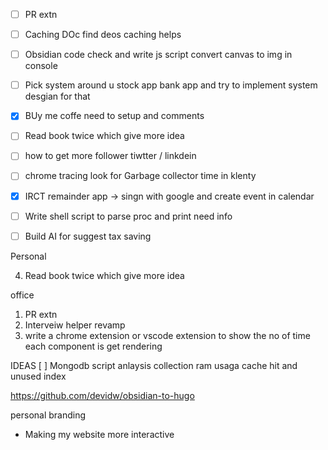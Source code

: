 
- [ ] PR extn
- [ ] Caching DOc find deos caching helps
- [ ] Obsidian code check and write js script convert canvas to img in console
- [ ] Pick system around u stock app bank app and try to implement system desgian for that
- [x] BUy me coffe need to setup and comments
- [ ] Read book twice which give more idea
- [ ]  how to get more follower tiwtter / linkdein
- [ ] chrome tracing look for Garbage collector time in klenty
- [x] IRCT remainder app -> singn with google and create event in calendar 
- [ ] Write shell script to parse proc and print need info
- [ ] Build AI for suggest tax saving


Personal

4. Read book twice which give more idea



office
1. PR extn
2. Interveiw helper revamp
4. write a chrome extension or vscode extension to show the no of time each component is get rendering



IDEAS
[ ] Mongodb script anlaysis collection ram usaga cache hit and unused index 



https://github.com/devidw/obsidian-to-hugo


personal branding 
- Making my website more interactive 

